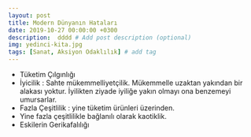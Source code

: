 ```yaml
---
layout: post
title: Modern Dünyanın Hataları
date: 2019-10-27 00:00:00 +0300
description:  dddd # Add post description (optional)
img: yedinci-kita.jpg
tags: [Sanat, Aksiyon Odaklılık] # add tag
---
```



* Tüketim Çılgınlığı
* İyicilik : Sahte mükemmelliyetçilik. Mükemmelle uzaktan yakından bir alakası yoktur. İyilikten ziyade iyiliğe yakın olmayı ona benzemeyi umursarlar.
* Fazla Çeşitlilik : yine tüketim ürünleri üzerinden.
* Yine fazla çeşitlilikle bağlanılı olarak kaotiklik.
* Eskilerin Gerikafalılığı
